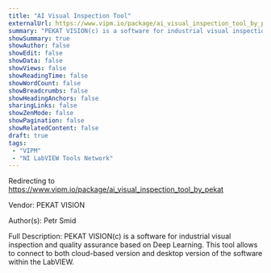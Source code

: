 ```yaml
---
title: "AI Visual Inspection Tool"
externalUrl: https://www.vipm.io/package/ai_visual_inspection_tool_by_pekat
summary: "PEKAT VISION(c) is a software for industrial visual inspection and quality assurance based on Deep Learning."
showSummary: true
showAuthor: false
showEdit: false
showData: false
showViews: false
showReadingTime: false
showWordCount: false
showBreadcrumbs: false
showHeadingAnchors: false
sharingLinks: false
showZenMode: false
showPagination: false
showRelatedContent: false
draft: true
tags:
 - "VIPM"
 - "NI LabVIEW Tools Network"
---
```


Redirecting to https://www.vipm.io/package/ai_visual_inspection_tool_by_pekat

Vendor: PEKAT VISION

Author(s): Petr Smid
 
Full Description:
PEKAT VISION(c) is a software for industrial visual inspection and quality assurance based on Deep Learning.
This tool allows to connect to both cloud-based version and desktop version of the software within the LabVIEW.